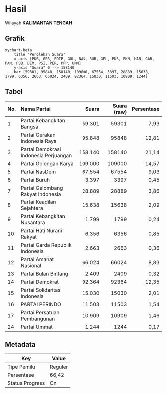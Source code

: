 # Hasil

Wilayah **KALIMANTAN TENGAH**

## Grafik

```mermaid
xychart-beta
    title "Perolehan Suara"
    x-axis [PKB, GER, PDIP, GOL, NAS, BUR, GEL, PKS, PKN, HAN, GAR, PAN, PBB, DEM, PSI, PER, PPP, UMM]
    y-axis "Suara" 0 --> 158140
    bar [59301, 95848, 158140, 109000, 67554, 3397, 28889, 15638, 1799, 6356, 2663, 66024, 2409, 92364, 15030, 11503, 10909, 1244]
```

## Tabel

| No. | Nama Partai                           | Suara   | Suara (raw) | Persentase |
|:--- |:------------------------------------- | -------:| -----------:| ----------:|
| 1   | Partai Kebangkitan Bangsa             | 59.301  | 59301       | 7,93       |
| 2   | Partai Gerakan Indonesia Raya         | 95.848  | 95848       | 12,81      |
| 3   | Partai Demokrasi Indonesia Perjuangan | 158.140 | 158140      | 21,14      |
| 4   | Partai Golongan Karya                 | 109.000 | 109000      | 14,57      |
| 5   | Partai NasDem                         | 67.554  | 67554       | 9,03       |
| 6   | Partai Buruh                          | 3.397   | 3397        | 0,45       |
| 7   | Partai Gelombang Rakyat Indonesia     | 28.889  | 28889       | 3,86       |
| 8   | Partai Keadilan Sejahtera             | 15.638  | 15638       | 2,09       |
| 9   | Partai Kebangkitan Nusantara          | 1.799   | 1799        | 0,24       |
| 10  | Partai Hati Nurani Rakyat             | 6.356   | 6356        | 0,85       |
| 11  | Partai Garda Republik Indonesia       | 2.663   | 2663        | 0,36       |
| 12  | Partai Amanat Nasional                | 66.024  | 66024       | 8,83       |
| 13  | Partai Bulan Bintang                  | 2.409   | 2409        | 0,32       |
| 14  | Partai Demokrat                       | 92.364  | 92364       | 12,35      |
| 15  | Partai Solidaritas Indonesia          | 15.030  | 15030       | 2,01       |
| 16  | PARTAI PERINDO                        | 11.503  | 11503       | 1,54       |
| 17  | Partai Persatuan Pembangunan          | 10.909  | 10909       | 1,46       |
| 24  | Partai Ummat                          | 1.244   | 1244        | 0,17       |


## Metadata

| Key             | Value   |
| --------------- | ------- |
| Tipe Pemilu     | Reguler |
| Persentase      | 66,42   |
| Status Progress | On      |



